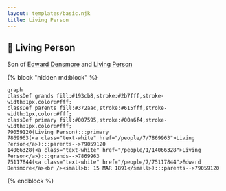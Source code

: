 ```yaml
---
layout: templates/basic.njk
title: Living Person
---
```

## 🔵 Living Person

Son of [Edward Densmore](/people/7/75117844) and [Living Person](/people/7/7869963)

{% block "hidden md:block" %}
```mermaid
graph
classDef grands fill:#193cb8,stroke:#2b7fff,stroke-width:1px,color:#fff;
classDef parents fill:#372aac,stroke:#615fff,stroke-width:1px,color:#fff;
classDef primary fill:#007595,stroke:#00a6f4,stroke-width:1px,color:#fff;
79059120(Living Person):::primary
7869963(<a class="text-white" href="/people/7/7869963">Living Person</a>):::parents-->79059120
14066328(<a class="text-white" href="/people/1/14066328">Living Person</a>):::grands-->7869963
75117844(<a class="text-white" href="/people/7/75117844">Edward Densmore</a><br /><small>b: 15 MAR 1891</small>):::parents-->79059120
```
{% endblock %}
